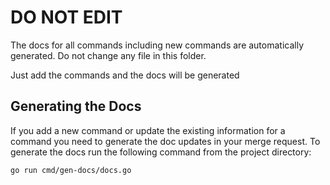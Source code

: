 # DO NOT EDIT

The docs for all commands including new commands are automatically generated. Do not change any file in this folder.

Just add the commands and the docs will be generated

## Generating the Docs

If you add a new command or update the existing information for a command you need to generate the doc updates in your merge request. To generate the docs run the following command from the project directory:

```shell
go run cmd/gen-docs/docs.go
```
